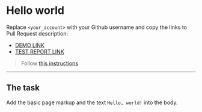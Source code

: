 # Hello world
Replace `<your_account>` with your Github username and copy the links to Pull Request description:
- [DEMO LINK](https://vZhegulin.github.io/layout_hello-world/)
- [TEST REPORT LINK](https://vZhegulin.github.io/layout_hello-world/report/html_report/)

> Follow [this instructions](https://mate-academy.github.io/layout_task-guideline/#how-to-solve-the-layout-tasks-on-github)
___

## The task 
Add the basic page markup and the text `Hello, world!` into the body.
